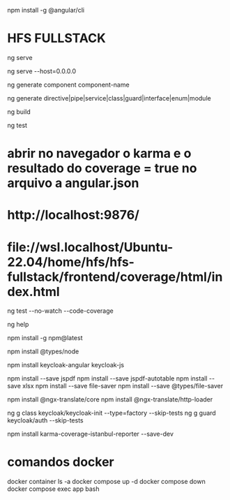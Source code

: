 npm install -g @angular/cli

# HFS FULLSTACK

ng serve

ng serve --host=0.0.0.0

ng generate component component-name

ng generate directive|pipe|service|class|guard|interface|enum|module

ng build

ng test
# abrir no navegador o karma e o resultado do coverage = true no arquivo a angular.json
# http://localhost:9876/ 
# file://wsl.localhost/Ubuntu-22.04/home/hfs/hfs-fullstack/frontend/coverage/html/index.html

ng test --no-watch --code-coverage

ng help


npm install -g npm@latest

npm install @types/node

npm install keycloak-angular keycloak-js

npm install --save jspdf
npm install --save jspdf-autotable
npm install --save xlsx
npm install --save file-saver
npm install --save @types/file-saver

npm install @ngx-translate/core
npm install @ngx-translate/http-loader

ng g class keycloak/keycloak-init --type=factory --skip-tests
ng g guard keycloak/auth --skip-tests

npm install karma-coverage-istanbul-reporter --save-dev

# comandos docker
docker container ls -a
docker compose up -d
docker compose down
docker compose exec app bash
